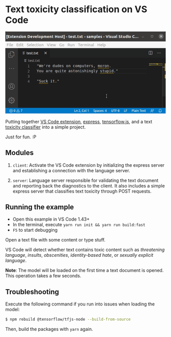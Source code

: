 # Text toxicity classification on VS Code

<p align="center">
  <a href="documentation/example.gif"><img src="documentation/example.gif" width="700"></a>
</p>

Putting together [VS Code extension](https://code.visualstudio.com/api), [express](https://expressjs.com/), [tensorflow.js](https://github.com/tensorflow/tfjs), and a text [toxicity classifier](https://github.com/tensorflow/tfjs-models/tree/master/toxicity) into a simple project.

Just for fun. :P

## Modules

1. `client`: Activate the VS Code extension by initializing the express server and establishing a connection with the language server.

1. `server`: Language server responsible for validating the text document and reporting back the diagnostics to the client. It also includes a simple express server that classifies text toxicity through POST requests.

## Running the example

- Open this example in VS Code 1.43+
- In the terminal, execute `yarn run init && yarn run build:fast`
- `F5` to start debugging

Open a text file with some content or type stuff.

VS Code will detect whether text contains toxic content such as _threatening language_, _insults_, _obscenities_, _identity-based hate_, or _sexually explicit language_.

**Note**: The model will be loaded on the first time a text document is opened. This operation takes a few seconds.

## Troubleshooting

Execute the following command if you run into issues when loading the model:
```bash
$ npm rebuild @tensorflow/tfjs-node --build-from-source
```
Then, build the packages with `yarn` again.